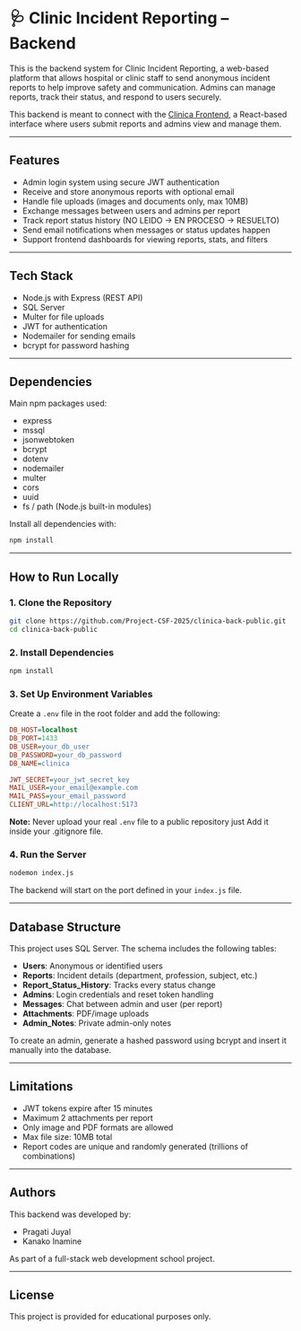# 🩺 Clinic Incident Reporting – Backend

This is the backend system for Clinic Incident Reporting, a web-based platform that allows hospital or clinic staff to send anonymous incident reports to help improve safety and communication. Admins can manage reports, track their status, and respond to users securely.

This backend is meant to connect with the [Clinica Frontend](https://github.com/Project-CSF-2025/clinica-front-public), a React-based interface where users submit reports and admins view and manage them.

---

## Features

- Admin login system using secure JWT authentication
- Receive and store anonymous reports with optional email
- Handle file uploads (images and documents only, max 10MB)
- Exchange messages between users and admins per report
- Track report status history (NO LEIDO → EN PROCESO → RESUELTO)
- Send email notifications when messages or status updates happen
- Support frontend dashboards for viewing reports, stats, and filters

---

## Tech Stack

- Node.js with Express (REST API)
- SQL Server
- Multer for file uploads
- JWT for authentication
- Nodemailer for sending emails
- bcrypt for password hashing

---

## Dependencies

Main npm packages used:

- express
- mssql
- jsonwebtoken
- bcrypt
- dotenv
- nodemailer
- multer
- cors
- uuid
- fs / path (Node.js built-in modules)

Install all dependencies with:

```bash
npm install
````

---

## How to Run Locally

### 1. Clone the Repository

```bash
git clone https://github.com/Project-CSF-2025/clinica-back-public.git
cd clinica-back-public
```

### 2. Install Dependencies

```bash
npm install
```

### 3. Set Up Environment Variables

Create a `.env` file in the root folder and add the following:

```ini
DB_HOST=localhost
DB_PORT=1433
DB_USER=your_db_user
DB_PASSWORD=your_db_password
DB_NAME=clinica

JWT_SECRET=your_jwt_secret_key
MAIL_USER=your_email@example.com
MAIL_PASS=your_email_password
CLIENT_URL=http://localhost:5173
```

**Note:** Never upload your real `.env` file to a public repository just Add it inside your .gitignore file.

### 4. Run the Server

```bash
nodemon index.js
```

The backend will start on the port defined in your `index.js` file.

---

## Database Structure

This project uses SQL Server. The schema includes the following tables:

* **Users**: Anonymous or identified users
* **Reports**: Incident details (department, profession, subject, etc.)
* **Report\_Status\_History**: Tracks every status change
* **Admins**: Login credentials and reset token handling
* **Messages**: Chat between admin and user (per report)
* **Attachments**: PDF/image uploads
* **Admin\_Notes**: Private admin-only notes

To create an admin, generate a hashed password using bcrypt and insert it manually into the database.

---

## Limitations

* JWT tokens expire after 15 minutes
* Maximum 2 attachments per report
* Only image and PDF formats are allowed
* Max file size: 10MB total
* Report codes are unique and randomly generated (trillions of combinations)

---

## Authors

This backend was developed by:

* Pragati Juyal
* Kanako Inamine

As part of a full-stack web development school project.

---

## License

This project is provided for educational purposes only.

